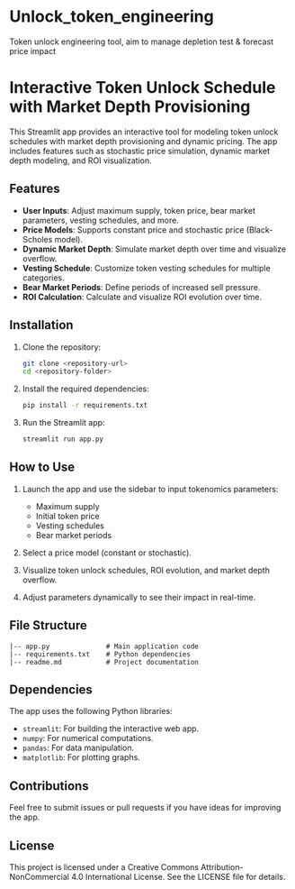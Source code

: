 # Unlock_token_engineering
Token unlock engineering tool, aim to manage depletion test &amp; forecast price impact
# Interactive Token Unlock Schedule with Market Depth Provisioning

This Streamlit app provides an interactive tool for modeling token unlock schedules with market depth provisioning and dynamic pricing. The app includes features such as stochastic price simulation, dynamic market depth modeling, and ROI visualization.

## Features
- **User Inputs**: Adjust maximum supply, token price, bear market parameters, vesting schedules, and more.
- **Price Models**: Supports constant price and stochastic price (Black-Scholes model).
- **Dynamic Market Depth**: Simulate market depth over time and visualize overflow.
- **Vesting Schedule**: Customize token vesting schedules for multiple categories.
- **Bear Market Periods**: Define periods of increased sell pressure.
- **ROI Calculation**: Calculate and visualize ROI evolution over time.

## Installation

1. Clone the repository:
   ```bash
   git clone <repository-url>
   cd <repository-folder>
   ```

2. Install the required dependencies:
   ```bash
   pip install -r requirements.txt
   ```

3. Run the Streamlit app:
   ```bash
   streamlit run app.py
   ```

## How to Use

1. Launch the app and use the sidebar to input tokenomics parameters:
   - Maximum supply
   - Initial token price
   - Vesting schedules
   - Bear market periods

2. Select a price model (constant or stochastic).
3. Visualize token unlock schedules, ROI evolution, and market depth overflow.
4. Adjust parameters dynamically to see their impact in real-time.

## File Structure

```
|-- app.py              # Main application code
|-- requirements.txt    # Python dependencies
|-- readme.md           # Project documentation
```

## Dependencies
The app uses the following Python libraries:
- `streamlit`: For building the interactive web app.
- `numpy`: For numerical computations.
- `pandas`: For data manipulation.
- `matplotlib`: For plotting graphs.

## Contributions
Feel free to submit issues or pull requests if you have ideas for improving the app.

## License
This project is licensed under a Creative Commons Attribution-NonCommercial 4.0 International License. See the LICENSE file for details.
